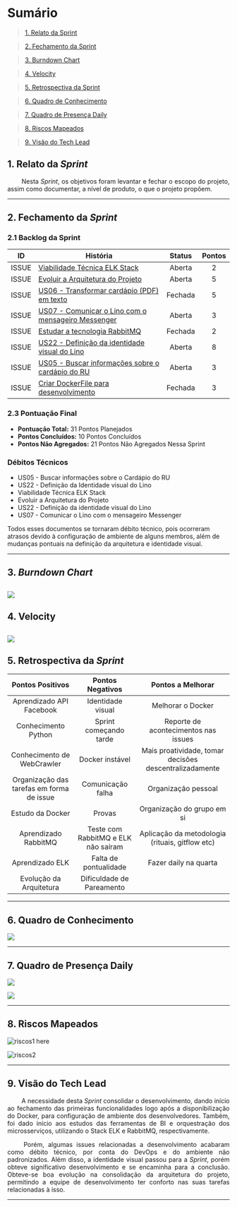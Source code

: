 # Sumário

>[1. Relato da Sprint](#1-relato-da-sprint)

>[2. Fechamento da Sprint](#2-fechamento-da-sprint)

>[3. Burndown Chart](#3-brundown-chart)

>[4. Velocity](#4-velocity)

>[5. Retrospectiva da Sprint](#5-retrospectiva-da-sprint)

>[6. Quadro de Conhecimento](#6-quadro-de-conhecimentos)

>[7. Quadro de Presença Daily](#7-quadro-de-presença-daily)

>[8. Riscos Mapeados](#8-riscos-mapeados)

>[9. Visão do Tech Lead](#9-visão-do-tech-lead)

## 1. Relato da _Sprint_

<p align="justify">   Nesta <i>Sprint</i>, os objetivos foram levantar e fechar o escopo do projeto, assim como documentar,  a nível de produto, o que o projeto propõem.


------------

## 2. Fechamento da _Sprint_

### 2.1 Backlog da Sprint

| ID | História | Status | Pontos |
|:--:| ------- | :----: | :----: |
| ISSUE | [Viabilidade Técnica ELK Stack](https://github.com/fga-eps-mds/2018.2-Lino/issues/75) | Aberta | 2 
| ISSUE | [Evoluir a Arquitetura do Projeto](https://github.com/fga-eps-mds/2018.2-Lino/issues/73) | Aberta | 5 |
| ISSUE | [US06 - Transformar cardápio (PDF) em texto](https://github.com/fga-eps-mds/2018.2-Lino/issues/70) | Fechada| 5 |
| ISSUE | [US07 - Comunicar o Lino com o mensageiro Messenger](https://github.com/fga-eps-mds/2018.2-Lino/issues/71) | Aberta | 3 
| ISSUE | [Estudar a tecnologia RabbitMQ](https://github.com/fga-eps-mds/2018.2-Lino/issues/69) | Fechada| 2 
| ISSUE | [US22 - Definição da identidade visual do Lino](https://github.com/fga-eps-mds/2018.2-Lino/issues/51)|Aberta| 8
| ISSUE | [US05 - Buscar informações sobre o cardápio do RU](https://github.com/fga-eps-mds/2018.2-Lino/issues/49)|Aberta| 3
| ISSUE | [Criar DockerFile para desenvolvimento](https://github.com/fga-eps-mds/2018.2-Lino/issues/53)|Fechada| 3
 
### 2.3 Pontuação Final

* __Pontuação Total:__ 31 Pontos Planejados
* __Pontos Concluídos:__ 10 Pontos Concluídos
* __Pontos Não Agregados:__ 21 Pontos Não Agregados Nessa Sprint

### Débitos Técnicos

* US05 - Buscar informações sobre o Cardápio do RU
* US22 - Definição da Identidade visual do Lino
* Viabilidade Técnica ELK Stack
*  Evoluir a Arquitetura do Projeto
*  US22 - Definição da identidade visual do Lino
* US07 - Comunicar o Lino com o mensageiro Messenger

Todos esses documentos se tornaram débito técnico, pois ocorreram atrasos devido à configuração de ambiente de alguns membros, além de mudanças pontuais na definição da arquitetura e identidade visual.

------------
## 3. _Burndown Chart_
![](https://i.imgur.com/ZQrxPKW.png)
------------
## 4. Velocity
![](https://i.imgur.com/5kQfe4C.png)
------------

## 5. Retrospectiva da _Sprint_

 | Pontos Positivos                          | Pontos Negativos                    | Pontos a Melhorar                                      |
 | :---------------------------------------: | :---------------------------------: | :----------------------------------------------------: |
 | Aprendizado API Facebook                  | Identidade visual                   | Melhorar o Docker                                      |
 | Conhecimento Python                       | Sprint começando tarde              | Reporte de acontecimentos nas issues                   |
 | Conhecimento de WebCrawler                | Docker instável                     | Mais proatividade, tomar decisões descentralizadamente |
 | Organização das tarefas em forma de issue | Comunicação falha                   | Organização pessoal                                    |
 | Estudo da Docker                          | Provas                              | Organização do grupo em si                             |
 | Aprendizado RabbitMQ                      | Teste com RabbitMQ e ELK não saíram | Aplicação da metodologia (rituais, gitflow etc)        |
 | Aprendizado ELK                           | Falta de pontualidade               | Fazer daily na quarta                                  |
 | Evolução da Arquitetura                   | Dificuldade de Pareamento           |


------------
## 6. Quadro de Conhecimento


![](https://i.imgur.com/qPoM5oD.png)

------------

## 7. Quadro de Presença Daily
![](https://i.imgur.com/R2FGYkO.png)

![](https://i.imgur.com/LYPK4y3.png)

------------
## 8. Riscos Mapeados
![riscos1 here](https://i.imgur.com/1Zg7u8x.png)

![riscos2](https://i.imgur.com/y6xMYDk.png)

------------
## 9. Visão do Tech Lead

<p align="justify">   A necessidade desta <i>Sprint</i> consolidar o desenvolvimento, dando início ao fechamento das primeiras funcionalidades logo após a disponibilização do Docker, para configuração de ambiente dos desenvolvedores. Também, foi dado início aos estudos das ferramentas de BI e orquestração dos microsserviços, utilizando o Stack ELK e RabbitMQ, respectivamente.</p>
<p align="justify">   Porém, algumas issues relacionadas a desenvolvimento acabaram como débito técnico, por conta do DevOps e do ambiente não padronizados. Além disso, a identidade visual passou para a <i>Sprint</i>,  porém obteve significativo desenvolvimento e se encaminha para a conclusão. Obteve-se boa evolução na consolidação da arquitetura do projeto, permitindo a equipe de desenvolvimento ter conforto nas suas tarefas relacionadas à isso.</p>

------------
